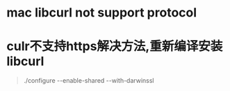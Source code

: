 # mac libcurl not support protocol 
# culr不支持https解决方法,重新编译安装libcurl
>./configure    --enable-shared --with-darwinssl

